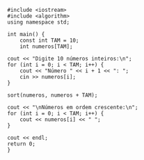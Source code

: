     #include <iostream>
    #include <algorithm> 
    using namespace std;
    
    int main() {
        const int TAM = 10;
        int numeros[TAM];

    cout << "Digite 10 números inteiros:\n";
    for (int i = 0; i < TAM; i++) {
        cout << "Número " << i + 1 << ": ";
        cin >> numeros[i];
    }

    sort(numeros, numeros + TAM);

    cout << "\nNúmeros em ordem crescente:\n";
    for (int i = 0; i < TAM; i++) {
        cout << numeros[i] << " ";
    }

    cout << endl;
    return 0;
    }
    
